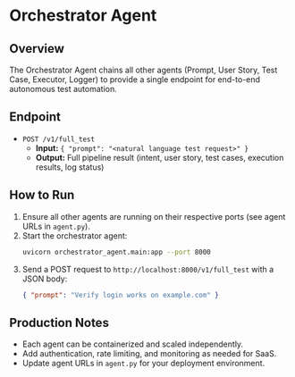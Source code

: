 # Orchestrator Agent

## Overview
The Orchestrator Agent chains all other agents (Prompt, User Story, Test Case, Executor, Logger) to provide a single endpoint for end-to-end autonomous test automation.

## Endpoint
- `POST /v1/full_test`
  - **Input:** `{ "prompt": "<natural language test request>" }`
  - **Output:** Full pipeline result (intent, user story, test cases, execution results, log status)

## How to Run
1. Ensure all other agents are running on their respective ports (see agent URLs in `agent.py`).
2. Start the orchestrator agent:
   ```bash
   uvicorn orchestrator_agent.main:app --port 8000
   ```
3. Send a POST request to `http://localhost:8000/v1/full_test` with a JSON body:
   ```json
   { "prompt": "Verify login works on example.com" }
   ```

## Production Notes
- Each agent can be containerized and scaled independently.
- Add authentication, rate limiting, and monitoring as needed for SaaS.
- Update agent URLs in `agent.py` for your deployment environment. 